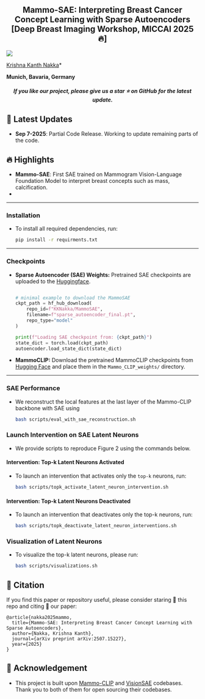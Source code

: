 
<h2 align="center"> Mammo-SAE: Interpreting Breast Cancer Concept Learning with Sparse Autoencoders [Deep Breast Imaging Workshop, MICCAI 2025 🔥]</h2>

![](https://i.imgur.com/waxVImv.png)

[Krishna Kanth Nakka](https://krishnakanthnakka.github.io/)* 

**Munich, Bavaria, Germany**

<h5 align="center"> If you like our project, please give us a star ⭐ on GitHub for the latest update.</h5>


## 📣 Latest Updates
- **Sep 7-2025**: Partial Code Release. Working to update remaining parts of the code.


## 🔥 Highlights
- **Mammo-SAE**:  First SAE trained on Mammogram Vision-Language Foundation Model to interpret breast concepts such as mass, calcification.
- 



---

### Installation

-  To install all required dependencies, run:

    ```sh
    pip install -r requirments.txt
    ```

---

### Checkpoints

- **Sparse Autoencoder (SAE) Weights:** Pretrained SAE checkpoints are uploaded to the [Huggingface](https://huggingface.co/KKNakka/MammoSAE).  

    ```python

    # minimal example to download the MammoSAE
    ckpt_path = hf_hub_download(
        repo_id=f"KKNakka/MammoSAE",
        filename=f"sparse_autoencoder_final.pt",
        repo_type="model"
    )

    print(f"Loading SAE checkpoint from: {ckpt_path}")
    state_dict = torch.load(ckpt_path)
    autoencoder.load_state_dict(state_dict)

    ```

- **MammoCLIP:** Download the pretrained MammoCLIP checkpoints from [Hugging Face](https://huggingface.co/shawn24/Mammo-CLIP) and place them in the `Mammo_CLIP_weights/` directory.  

---


### SAE Performance


-  We reconstruct the local features at the last layer of the Mammo-CLIP backbone with SAE using

    ```sh
    bash scripts/eval_with_sae_reconstruction.sh
    ```


### Launch Intervention on SAE Latent Neurons

- We provide scripts to reproduce Figure 2 using the commands below. 

#### Intervention: Top-k Latent Neurons Activated

- To launch an intervention that activates only the `top-k` neurons, run:

    ```sh
    bash scripts/topk_activate_latent_neuron_intervention.sh
    ```


#### Intervention: Top-k Latent Neurons Deactivated

- To launch an intervention that deactivates only the top-k neurons, run:
    ```sh
    bash scripts/topk_deactivate_latent_neuron_interventions.sh
    ```

### Visualization of Latent Neurons

- To visualize the top-k latent neurons, please run:

    ```sh
    bash scripts/visualizations.sh
    ```

## 📝 Citation

If you find this paper or repository useful, please consider staring 🌟 this repo and citing 📑 our paper:

```
@article{nakka2025mammo,
  title={Mammo-SAE: Interpreting Breast Cancer Concept Learning with Sparse Autoencoders},
  author={Nakka, Krishna Kanth},
  journal={arXiv preprint arXiv:2507.15227},
  year={2025}
}
```

## 🙏 Acknowledgement
- This project is built upon [Mammo-CLIP](https://arxiv.org/abs/2405.12255) and [VisionSAE]() codebases. Thank you to both of them for open sourcing their codebases. 